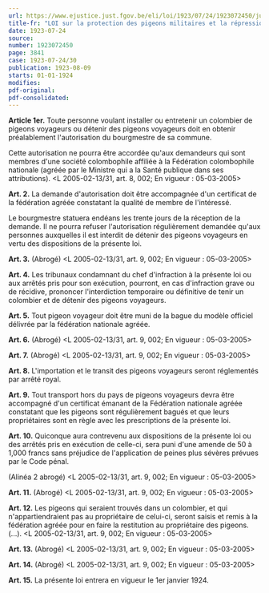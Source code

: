 ```yaml
---
url: https://www.ejustice.just.fgov.be/eli/loi/1923/07/24/1923072450/justel
title-fr: "LOI sur la protection des pigeons militaires et la répression de l'emploi des pigeons pour l'espionnage. (NOTE : Consultation des versions antérieures à partir du 01-01-1990 et mise à jour au 23-02-2005)."
date: 1923-07-24
source:
number: 1923072450
page: 3841
case: 1923-07-24/30
publication: 1923-08-09
starts: 01-01-1924
modifies:
pdf-original:
pdf-consolidated:
---
```


**Article 1er.** Toute personne voulant installer ou entretenir un colombier de pigeons voyageurs ou détenir des pigeons voyageurs doit en obtenir préalablement l'autorisation du bourgmestre de sa commune.

Cette autorisation ne pourra être accordée qu'aux demandeurs qui sont membres d'une société colombophile affiliée à la Fédération colombophile nationale (agréée par le Ministre qui a la Santé publique dans ses attributions). <L 2005-02-13/31, art. 8, 002;  En vigueur :  05-03-2005>

**Art. 2.** La demande d'autorisation doit être accompagnée d'un certificat de la fédération agréée constatant la qualité de membre de l'intéressé.

Le bourgmestre statuera endéans les trente jours de la réception de la demande. Il ne pourra refuser l'autorisation régulièrement demandée qu'aux personnes auxquelles il est interdit de détenir des pigeons voyageurs en vertu des dispositions de la présente loi.

**Art. 3.** (Abrogé) <L 2005-02-13/31, art. 9, 002;  En vigueur :  05-03-2005>

**Art. 4.** Les tribunaux condamnant du chef d'infraction à la présente loi ou aux arrêtés pris pour son exécution, pourront, en cas d'infraction grave ou de récidive, prononcer l'interdiction temporaire ou définitive de tenir un colombier et de détenir des pigeons voyageurs.

**Art. 5.** Tout pigeon voyageur doit être muni de la bague du modèle officiel délivrée par la fédération nationale agréée.

**Art. 6.** (Abrogé) <L 2005-02-13/31, art. 9, 002;  En vigueur :  05-03-2005>

**Art. 7.** (Abrogé) <L 2005-02-13/31, art. 9, 002;  En vigueur :  05-03-2005>

**Art. 8.** L'importation et le transit des pigeons voyageurs seront réglementés par arrêté royal.

**Art. 9.** Tout transport hors du pays de pigeons voyageurs devra être accompagné d'un certificat émanant de la Fédération nationale agréée constatant que les pigeons sont régulièrement bagués et que leurs propriétaires sont en règle avec les prescriptions de la présente loi.

**Art. 10.** Quiconque aura contrevenu aux dispositions de la présente loi ou des arrêtés pris en exécution de celle-ci, sera puni d'une amende de 50 à 1,000 francs sans préjudice de l'application de peines plus sévères prévues par le Code pénal.

(Alinéa 2 abrogé) <L 2005-02-13/31, art. 9, 002;  En vigueur :  05-03-2005>

**Art. 11.** (Abrogé) <L 2005-02-13/31, art. 9, 002;  En vigueur :  05-03-2005>

**Art. 12.** Les pigeons qui seraient trouvés dans un colombier, et qui n'appartiendraient pas au propriétaire de celui-ci, seront saisis et remis à la fédération agréée pour en faire la restitution au propriétaire des pigeons. (...). <L 2005-02-13/31, art. 9, 002;  En vigueur :  05-03-2005>

**Art. 13.** (Abrogé) <L 2005-02-13/31, art. 9, 002;  En vigueur :  05-03-2005>

**Art. 14.** (Abrogé) <L 2005-02-13/31, art. 9, 002;  En vigueur :  05-03-2005>

**Art. 15.** La présente loi entrera en vigueur le 1er janvier 1924.
